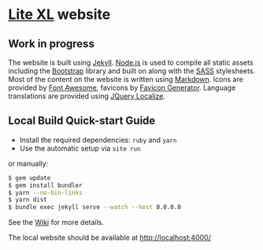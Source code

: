 # [Lite XL][1] website

Work in progress
-
The website is built using [Jekyll][2]. [Node.js][3] is used to compile
all static assets including the [Bootstrap][4] library and built on
along with the [SASS][5] stylesheets. Most of the content on the website is
written using [Markdown][6].
Icons are provided by [Font Awesome][7], favicons by [Favicon Generator][8].
Language translations are provided using [JQuery Localize][9].

## Local Build Quick-start Guide

- Install the required dependencies: `ruby` and `yarn`
- Use the automatic setup via `site run`

or manually:

```sh
$ gem update
$ gem install bundler
$ yarn --no-bin-links
$ yarn dist
$ bundle exec jekyll serve --watch --host 0.0.0.0
```

See the [Wiki][10] for more details.

The local website should be available at <http://localhost:4000/>

[1]:  https://lite-xl.github.io/
[2]:  http://jekyllrb.com/
[3]:  https://nodejs.org/
[4]:  http://getbootstrap.com/
[5]:  https://sass-lang.com/dart-sass
[6]:  https://daringfireball.net/projects/markdown/
[7]:  http://fontawesome.io/
[8]:  https://realfavicongenerator.net/
[9]:  https://github.com/coderifous/jquery-localize/
[10]: https://github.com/lite-xl/lite-xl.github.io/wiki/
